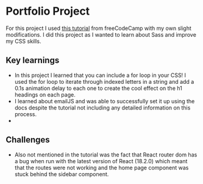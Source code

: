 # Portfolio Project

For this project I used [this tutorial](http://www.youtube.com) from freeCodeCamp with my own slight modifications.
I did this project as I wanted to learn about Sass and improve my CSS skills.

## Key learnings

- In this project I learned that you can include a for loop in your CSS! I used the for loop to iterate through indexed letters in a string and add a 0.1s animation delay to each one to create the cool effect on the h1 headings on each page.
- I learned about emailJS and was able to successfully set it up using the docs despite the tutorial not including any detailed information on this process.
-

## Challenges

- Also not mentioned in the tutorial was the fact that React router dom has a bug when run with the latest version of React (18.2.0) which meant that the routes were not working and the home page component was stuck behind the sidebar component.

